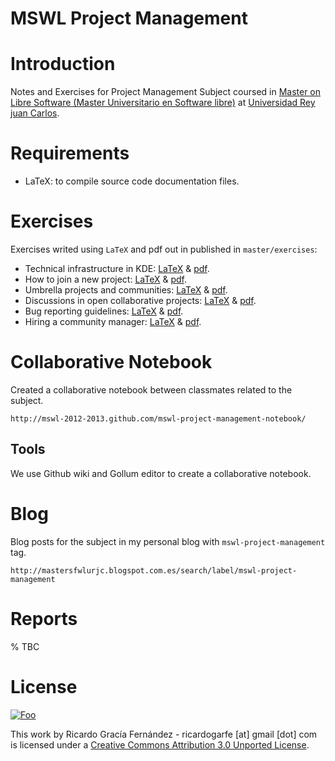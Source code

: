 MSWL  Project Management
=========================

Introduction
=============

Notes and Exercises for Project Management Subject coursed in [Master on Libre Software (Master Universitario en Software libre)](http://master.libresoft.es/) at [Universidad Rey juan Carlos](http://www.urjc.es/).

Requirements
=============

* LaTeX: to compile source code documentation files.

Exercises
==========

Exercises writed using `LaTeX` and pdf out in published in `master/exercises`:

* Technical infrastructure in KDE: [LaTeX](https://github.com/ricardogarfe/mswl-project-management/blob/master/exercises/001-KDE-technical-infrastructure.tex) & [pdf](https://github.com/ricardogarfe/mswl-project-management/raw/master/exercises/001-KDE-technical-infrastructure.pdf).
* How to join a new project: [LaTeX](https://github.com/ricardogarfe/mswl-project-management/blob/master/exercises/002-join-a-new-project.tex) & [pdf](https://github.com/ricardogarfe/mswl-project-management/raw/master/exercises/002-join-a-new-project.pdf).
* Umbrella projects and communities: [LaTeX](https://github.com/ricardogarfe/mswl-project-management/blob/master/exercises/003-open-desktop-goals.tex) & [pdf](https://github.com/ricardogarfe/mswl-project-management/raw/master/exercises/003-open-desktop-goals.pdf). 
* Discussions in open collaborative projects: [LaTeX](https://github.com/ricardogarfe/mswl-project-management/blob/master/exercises/004-notabilia-deleted-wikipedia-discussions.tex) & [pdf](https://github.com/ricardogarfe/mswl-project-management/raw/master/exercises/004-notabilia-deleted-wikipedia-discussions.pdf).
* Bug reporting guidelines: [LaTeX](https://github.com/ricardogarfe/mswl-project-management/blob/master/exercises/005-webkit-bug-reporting-guidelines.tex) & [pdf](https://github.com/ricardogarfe/mswl-project-management/raw/master/exercises/005-webkit-bug-reporting-guidelines.pdf).
* Hiring a community manager: [LaTeX](https://github.com/ricardogarfe/mswl-project-management/blob/master/exercises/006-community-manager.tex) & [pdf](https://github.com/ricardogarfe/mswl-project-management/raw/master/exercises/006-community-manager.pdf).

Collaborative Notebook
=======================

Created a collaborative notebook between classmates related to the subject.

    http://mswl-2012-2013.github.com/mswl-project-management-notebook/

Tools
------

We use Github wiki and Gollum editor to create a collaborative notebook.

Blog
=====

Blog posts for the subject in my personal blog with `mswl-project-management` tag.

    http://mastersfwlurjc.blogspot.com.es/search/label/mswl-project-management

Reports
========

% TBC

License
========

<a href="http://creativecommons.org/licenses/by/3.0/" rel="Creative Commons Attribution 3.0">![Foo](http://i.creativecommons.org/l/by/3.0/88x31.png)</a>

This work by Ricardo Gracía Fernández - ricardogarfe [at] gmail [dot] com is licensed under a [Creative Commons Attribution 3.0 Unported License](http://creativecommons.org/licenses/by/3.0/).
